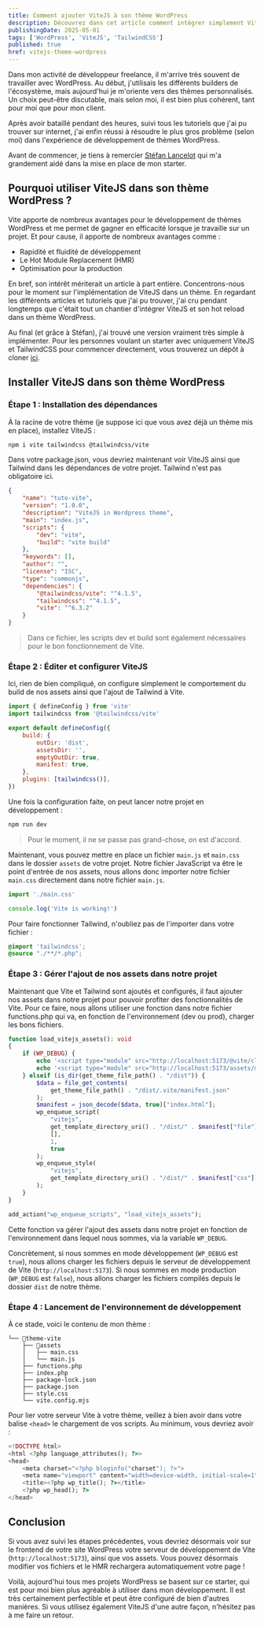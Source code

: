```yaml
---
title: Comment ajouter ViteJS à son thème WordPress
description: Découvrez dans cet article comment intégrer simplement ViteJS dans un thème WordPress pour améliorer votre workflow de développement.
publishingDate: 2025-05-01
tags: ['WordPress', 'ViteJS', 'TailwindCSS']
published: true
href: vitejs-theme-wordpress
---
```


Dans mon activité de développeur freelance, il m'arrive très souvent de travailler avec WordPress. Au début, j'utilisais les différents builders de l'écosystème, mais aujourd'hui je m'oriente vers des thèmes personnalisés. Un choix peut-être discutable, mais selon moi, il est bien plus cohérent, tant pour moi que pour mon client.

Après avoir bataillé pendant des heures, suivi tous les tutoriels que j'ai pu trouver sur internet, j'ai enfin réussi à résoudre le plus gros problème (selon moi) dans l'expérience de développement de thèmes WordPress.

Avant de commencer, je tiens à remercier [Stéfan Lancelot](https://github.com/stfnlnc) qui m'a grandement aidé dans la mise en place de mon starter.

## Pourquoi utiliser ViteJS dans son thème WordPress ?

Vite apporte de nombreux avantages pour le développement de thèmes WordPress et me permet de gagner en efficacité lorsque je travaille sur un projet. Et pour cause, il apporte de nombreux avantages comme :

- Rapidité et fluidité de développement
- Le Hot Module Replacement (HMR)
- Optimisation pour la production

En bref, son intérêt mériterait un article à part entière. Concentrons-nous pour le moment sur l'implémentation de ViteJS dans un thème. En regardant les différents articles et tutoriels que j'ai pu trouver, j'ai cru pendant longtemps que c'était tout un chantier d'intégrer ViteJS et son hot reload dans un thème WordPress.

Au final (et grâce à Stéfan), j'ai trouvé une version vraiment très simple à implémenter. Pour les personnes voulant un starter avec uniquement ViteJS et TailwindCSS pour commencer directement, vous trouverez un dépôt à cloner [ici](https://github.com/pommito/wp-theme-starter).

## Installer ViteJS dans son thème WordPress

### Étape 1 : Installation des dépendances

À la racine de votre thème (je suppose ici que vous avez déjà un thème mis en place), installez ViteJS :

```bash
npm i vite tailwindcss @tailwindcss/vite
```

Dans votre package.json, vous devriez maintenant voir ViteJS ainsi que Tailwind dans les dépendances de votre projet. Tailwind n'est pas obligatoire ici.

```json
{
    "name": "tuto-vite",
    "version": "1.0.0",
    "description": "ViteJS in Wordpress theme",
    "main": "index.js",
    "scripts": {
        "dev": "vite",
        "build": "vite build"
    },
    "keywords": [],
    "author": "",
    "license": "ISC",
    "type": "commonjs",
    "dependencies": {
        "@tailwindcss/vite": "^4.1.5",
        "tailwindcss": "^4.1.5",
        "vite": "^6.3.2"
    }
}
```

> Dans ce fichier, les scripts dev et build sont également nécessaires pour le bon fonctionnement de Vite.

### Étape 2 : Éditer et configurer ViteJS

Ici, rien de bien compliqué, on configure simplement le comportement du build de nos assets ainsi que l'ajout de Tailwind à Vite.

```js
import { defineConfig } from 'vite'
import tailwindcss from '@tailwindcss/vite'

export default defineConfig({
    build: {
        outDir: 'dist',
        assetsDir: '',
        emptyOutDir: true,
        manifest: true,
    },
    plugins: [tailwindcss()],
})
```

Une fois la configuration faite, on peut lancer notre projet en développement :

```bash
npm run dev
```

> Pour le moment, il ne se passe pas grand-chose, on est d'accord.

Maintenant, vous pouvez mettre en place un fichier `main.js` et `main.css` dans le dossier `assets` de votre projet. Notre fichier JavaScript va être le point d'entrée de nos assets, nous allons donc importer notre fichier `main.css` directement dans notre fichier `main.js`.

```js
import './main.css'

console.log('Vite is working!')
```

Pour faire fonctionner Tailwind, n'oubliez pas de l'importer dans votre fichier :

```css
@import 'tailwindcss';
@source "./**/*.php";
```

### Étape 3 : Gérer l'ajout de nos assets dans notre projet

Maintenant que Vite et Tailwind sont ajoutés et configurés, il faut ajouter nos assets dans notre projet pour pouvoir profiter des fonctionnalités de Vite. Pour ce faire, nous allons utiliser une fonction dans notre fichier functions.php qui va, en fonction de l'environnement (dev ou prod), charger les bons fichiers.

```php
function load_vitejs_assets(): void
{
    if (WP_DEBUG) {
        echo '<script type="module" src="http://localhost:5173/@vite/client"></script>';
        echo '<script type="module" src="http://localhost:5173/assets/main.js"></script>';
    } elseif (is_dir(get_theme_file_path() . "/dist")) {
        $data = file_get_contents(
            get_theme_file_path() . "/dist/.vite/manifest.json"
        );
        $manifest = json_decode($data, true)["index.html"];
        wp_enqueue_script(
            "vitejs",
            get_template_directory_uri() . "/dist/" . $manifest["file"],
            [],
            1,
            true
        );
        wp_enqueue_style(
            "vitejs",
            get_template_directory_uri() . "/dist/" . $manifest["css"][0]
        );
    }
}

add_action("wp_enqueue_scripts", "load_vitejs_assets");
```

Cette fonction va gérer l'ajout des assets dans notre projet en fonction de l'environnement dans lequel nous sommes, via la variable `WP_DEBUG`.

Concrètement, si nous sommes en mode développement (`WP_DEBUG` est `true`), nous allons charger les fichiers depuis le serveur de développement de Vite (`http://localhost:5173`). Si nous sommes en mode production (`WP_DEBUG` est `false`), nous allons charger les fichiers compilés depuis le dossier `dist` de notre thème.

### Étape 4 : Lancement de l'environnement de développement

À ce stade, voici le contenu de mon thème :

```
└── 📁theme-vite
    ├── 📁assets
    │   ├── main.css
    │   └── main.js
    ├── functions.php
    ├── index.php
    ├── package-lock.json
    ├── package.json
    ├── style.css
    └── vite.config.mjs
```

Pour lier votre serveur Vite à votre thème, veillez à bien avoir dans votre balise `<head>` le chargement de vos scripts. Au minimum, vous devriez avoir :

```php
<!DOCTYPE html>
<html <?php language_attributes(); ?>>
<head>
    <meta charset="<?php bloginfo("charset"); ?>">
    <meta name="viewport" content="width=device-width, initial-scale=1"/>
    <title><?php wp_title(); ?></title>
    <?php wp_head(); ?>
</head>
```

## Conclusion

Si vous avez suivi les étapes précédentes, vous devriez désormais voir sur le frontend de votre site WordPress votre serveur de développement de Vite (`http://localhost:5173`), ainsi que vos assets. Vous pouvez désormais modifier vos fichiers et le HMR rechargera automatiquement votre page !

Voilà, aujourd'hui tous mes projets WordPress se basent sur ce starter, qui est pour moi bien plus agréable à utiliser dans mon développement. Il est très certainement perfectible et peut être configuré de bien d'autres manières. Si vous utilisez également ViteJS d'une autre façon, n'hésitez pas à me faire un retour.
